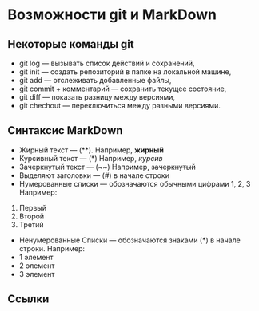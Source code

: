 # Возможности git и MarkDown #

## Некоторые команды git ##

* git log — вызывать список действий и сохранений,
* git init — создать репозиторий в папке на локальной машине,
* git add — отслеживать добавленные файлы,
* git commit + комментарий — сохранить текущее состояние,
* git diff — показать разницу между версиями,
* git chechout — переключиться между разными версиями.

## Синтаксис MarkDown

* Жирный текст — (**). Например, **жирный**
* Курсивный текст — (*) Например, *курсив*
* Зачеркнутый текст — (~~) Например, ~~зачеркнутый~~
* Выделяют заголовки — (#) в начале строки
* Нумерованные списки — обозначаются
обычными цифрами 1, 2, 3 Например:
1. Первый
2. Второй
3. Третий

* Ненумерованные Списки — обозначаются знаками (*) в начале строки.
 Например:
* 1 элемент
* 2 элемент
* 3 элемент

## Ссылки ##

